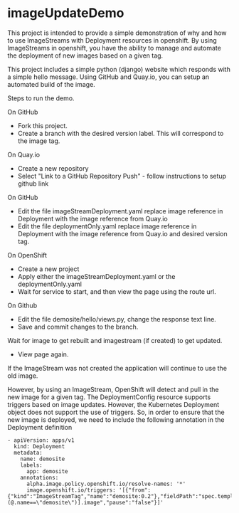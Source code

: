 # imageUpdateDemo

This project is intended to provide a simple demonstration of why and how to use ImageStreams with Deployment resources in openshift. By using ImageStreams in openshift, you have the ability to manage and automate the deployment of new images based on a given tag.

This project includes a simple python (django) website which responds with a simple hello message. Using GitHub and Quay.io, you can setup an automated build of the image.

Steps to run the demo.


On GitHub

* Fork this project.
* Create a branch with the desired version label. This will correspond to the image tag.

On Quay.io

* Create a new repository
* Select "Link to a GitHub Repository Push" - follow instructions to setup github link

On GitHub

* Edit the file imageStreamDeployment.yaml replace image reference in Deployment with the image reference from Quay.io
* Edit the file deploymentOnly.yaml replace image reference in Deployment with the image reference from Quay.io and desired version tag.


On OpenShift

* Create a new project
* Apply either the imageStreamDeployment.yaml or the deploymentOnly.yaml
* Wait for service to start, and then view the page using the route url.

On Github

* Edit the file demosite/hello/views.py, change the response text line.
* Save and commit changes to the branch.

Wait for image to get rebuilt and imagestream (if created) to get updated.

* View page again.


If the ImageStream was not created the application will continue to use the old image.

However, by using an ImageStream, OpenShift will detect and pull in the new image for a given tag. The DeploymentConfig resource supports triggers based on image updates. However, the Kubernetes Deployment object does not support the use of triggers. So, in order to ensure that the new image is deployed, we need to include the following annotation in the Deployment definition

```
- apiVersion: apps/v1
  kind: Deployment
  metadata:
    name: demosite
    labels:
      app: demosite
    annotations:
      alpha.image.policy.openshift.io/resolve-names: '*'
      image.openshift.io/triggers: '[{"from":{"kind":"ImageStreamTag","name":"demosite:0.2"},"fieldPath":"spec.template.spec.containers[?(@.name==\"demosite\")].image","pause":"false"}]'

